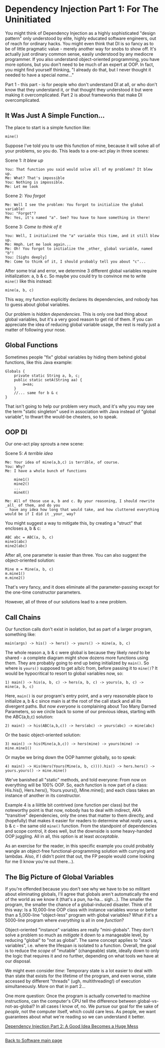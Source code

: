 # Dependency Injection Part 1: For The Uninitiated

You might think of Dependency Injection as a highly sophisticated "design pattern" only understood by elite, highly educated software engineers, out of reach for ordinary hacks. You might even think that DI is so fancy as to be of little pragmatic value - merely another way for snobs to show off. It's actually just ordinary common sense, easily understood by any mediocre programmer. If you also understand object-oriented programming, you have more options, but you don't need to be much of an expert at OOP. In fact, you might find yourself thinking, "I already do that, but I never thought it needed to have a special *name*..."

Part 1 - this part - is for people who don't understand DI at all, or who don't know that they understand it, or that thought they understood it but were making it overcomplicated. Part 2 is about frameworks that make DI overcomplicated.

## It Was Just A Simple Function...

The place to start is a simple function like:

    mine()

Suppose I've told you to use this function of mine, because it will solve all of your problems, so you do. This leads to a one-act play in three scenes:

Scene 1: *It blew up*

    You: That function you said would solve all of my problems? It blew up.
    Me: What? That's impossible
    You: Nothing is impossible.
    Me: Let me look

Scene 2: *You forgot*

    Me: Well I see the problem: You forgot to initialize the global variable!
    You: "Forgot"?
    Me: Yes, it's named "a". See? You have to have something in there!

Scene 3: *Come to think of it*

    You: Well, I initialized the "a" variable this time, and it still blew up.
    Me: Hmph. Let me look again...
    Me: Oh! You forgot to initialize the _other_ global variable, named "b"!
    You: [Sighs deeply]
    Me: Come to think of it, I should probably tell you about "c"...

After some trial and error, we determine 3 different global variables require initialization: a, b & c. So maybe you could try to convince me to write `mine()` like this instead:

    mine(a, b, c)

This way, my function explicitly declares its dependencies, and nobody has to guess about global variables.

Our problem is _hidden dependencies_. This is only one bad thing about global variables, but it's a very good reason to get rid of them. If you can appreciate the idea of reducing global variable usage, the rest is really just a matter of following your nose.

## Global Functions

Sometimes people "fix" global variables by hiding them behind global functions, like this Java example:

    Globals {
        private static String a, b, c;
        public static setA(String aa) {
            a=aa;
        }
        //... same for b & c
    }

That isn't going to help our problem very much, and it's why you may see the term "static singleton" used in association with Java instead of "global variable", to thwart the would-be cheaters, so to speak.

## OOP DI

Our one-act play sprouts a new scene:

Scene 5: *A terrible idea*

    Me: Your idea of mine(a,b,c) is terrible, of course.
    You: Why?
    Me: I have a whole bunch of functions

        mine1()
        mine2()
        ...
        mineX()

    Me: All of those use a, b and c. By your reasoning, I should rewrite _all_ of them, and do you
      have any idea how long that would take, and how cluttered everything would be if I did it _your_ way?

You might suggest a way to mitigate this, by creating a "struct" that encloses a, b & c:

    ABC abc = ABC(a, b, c)
    mine1(abc)
    mine2(abc)

After all, one parameter is easier than three. You can also suggest the object-oriented solution:

    Mine m = Mine(a, b, c)
    m.mine1()
    m.mine2()

That's very fancy, and it does eliminate all the parameter-passing except for the one-time constructor parameters.

However, all of three of our solutions lead to a new problem.

## Call Chains

Our function calls don't exist in isolation, but as part of a larger program, something like:

    main(args) -> his() -> hers() -> yours() -> mine(a, b, c)

The whole reason a, b & c were global is because they likely *need* to be shared - a complete diagram might show dozens more functions using them. They are probably going to end up being initialized by `main()`. So where is `yours()` supposed to get a/b/c from, before passing it to `mine()`? It would be hypocritical to resort to global variables now, so:

    1) main() -> his(a, b, c) -> hers(a, b, c) -> yours(a, b, c) -> mine(a, b, c)

Here, `main()` is our program's entry point, and a very reasonable place to initialize a, b & c since main is at the root of the call stack and all its divergent paths. But now _everyone_ is complaining about Too Many Darned Parameters, so we circle back to some of our previous ideas, starting with the ABC(a,b,c) solution:

    2) main() -> his(ABC(a,b,c)) -> hers(abc) -> yours(abc) -> mine(abc)

Or the basic object-oriented solution:

    3) main() -> his(Mine(a,b,c)) -> hers(mine) -> yours(mine) -> mine.mine1()

Or maybe we bring down the OOP hammer globally, so to speak:

    4) main() -> His(Hers(Yours(Mine(a, b, c)))).his() -> hers.hers() -> yours.yours() -> mine.mine()

We've banished all "static" methods, and told everyone: From now on everything will be 100% OOP. So, each function is now part of a class: His.his(), Hers.hers(), Yours.yours(), Mine.mine(); and each class takes an instance of another in its constructor.

Example 4 is a liiittle bit contrived (one function per class) but the noteworthy point is that now, nobody has to deal with indirect, AKA "transitive" dependencies, only the ones that matter to them directly, and (hopefully) that makes it easier for readers to determine what *really* uses a, b & c - the same old `mine()` function. From the standpoint of dependencies and scope control, it does well, but the downside is some heavy-handed OOP juggling. All in all, this option is at least *acceptable*.

As an exercise for the reader, in this specific example you could probably wangle an object-free functional-programming solution with currying and lambdas. Also, if I didn't point that out, the FP people would come looking for me (I know you're out there...).

## The Big Picture of Global Variables

If you're offended because you don't see why we have to be so militant about eliminating globals, I'll agree that globals aren't automatically the end of the world as we know it (that's a pun, ha-ha... sigh...). The smaller the program, the smaller the chance of a global-induced disaster. Think of it this way: Is a 10,000-line OOP class with instance variables worse or better than a 5,000-line "object-less" program with global variables? What if it's a 5000-line program where *everything* is all in one _function_?

Object-oriented "instance" variables are really "mini-globals". They don't solve a problem so much as _mitigate_ it down to a manageable level, by reducing "global" to "not as global". The same concept applies to "stack variables", i.e. where the lifespan is isolated to a function. Overall, the goal is to reduce the _scope_ of "mutable" (changeable) state, ideally down to only the logic that requires it and no further, depending on what tools we have at our disposal.

We might even consider _time_: Temporary state is a lot easier to deal with than state that exists for the lifetime of the program, and even worse, state accessed by different "threads" (ugh, multithreading!) of execution simultaneously. More on that in part 2...

One more question: Once the program is actually converted to machine instructions, can the computer's CPU tell the difference between global-vs-not-as-global? In all cases I know of, no. We pursue our goal for the sake of _people_, not the computer itself, which could care less. As people, we want guarantees about what we're reading so we can understand it better.

[Dependency Injection Part 2: A Good Idea Becomes a Huge Mess](./DependencyInjectionPart2.md)

----

[Back to Software main page](./README.md)
